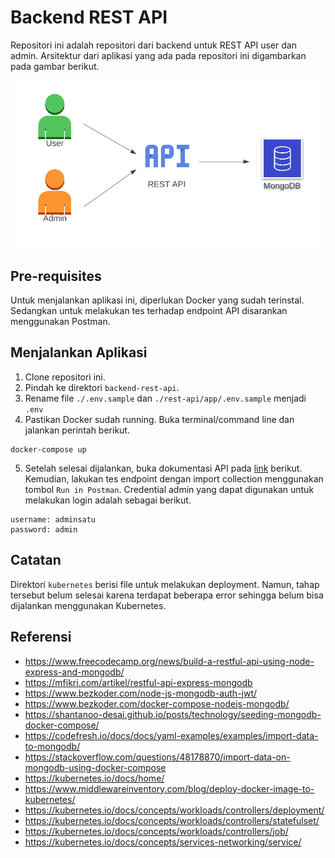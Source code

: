 # Backend REST API
Repositori ini adalah repositori dari backend untuk REST API user dan admin. Arsitektur dari aplikasi yang ada pada repositori ini digambarkan pada gambar berikut.

<img src="./assets/arsitektur.png" alt="arsitektur" width="500"/>

## Pre-requisites
Untuk menjalankan aplikasi ini, diperlukan Docker yang sudah terinstal. Sedangkan untuk melakukan tes terhadap endpoint API disarankan menggunakan Postman.

## Menjalankan Aplikasi
1. Clone repositori ini.
2. Pindah ke direktori `backend-rest-api`.
3. Rename file `./.env.sample` dan `./rest-api/app/.env.sample` menjadi `.env`
4. Pastikan Docker sudah running. Buka terminal/command line dan jalankan perintah berikut.
```
docker-compose up
```
5. Setelah selesai dijalankan, buka dokumentasi API pada [link](https://documenter.getpostman.com/view/13125907/VUqrPHb1) berikut. Kemudian, lakukan tes endpoint dengan import collection menggunakan tombol `Run in Postman`. Credential admin yang dapat digunakan untuk melakukan login adalah sebagai berikut.
```
username: adminsatu
password: admin
```
## Catatan
Direktori `kubernetes` berisi file untuk melakukan deployment. Namun, tahap tersebut belum selesai karena terdapat beberapa error sehingga belum bisa dijalankan menggunakan Kubernetes.

## Referensi
- https://www.freecodecamp.org/news/build-a-restful-api-using-node-express-and-mongodb/
- https://mfikri.com/artikel/restful-api-express-mongodb
- https://www.bezkoder.com/node-js-mongodb-auth-jwt/
- https://www.bezkoder.com/docker-compose-nodejs-mongodb/
- https://shantanoo-desai.github.io/posts/technology/seeding-mongodb-docker-compose/
- https://codefresh.io/docs/docs/yaml-examples/examples/import-data-to-mongodb/
- https://stackoverflow.com/questions/48178870/import-data-on-mongodb-using-docker-compose
- https://kubernetes.io/docs/home/
- https://www.middlewareinventory.com/blog/deploy-docker-image-to-kubernetes/
- https://kubernetes.io/docs/concepts/workloads/controllers/deployment/
- https://kubernetes.io/docs/concepts/workloads/controllers/statefulset/
- https://kubernetes.io/docs/concepts/workloads/controllers/job/
- https://kubernetes.io/docs/concepts/services-networking/service/